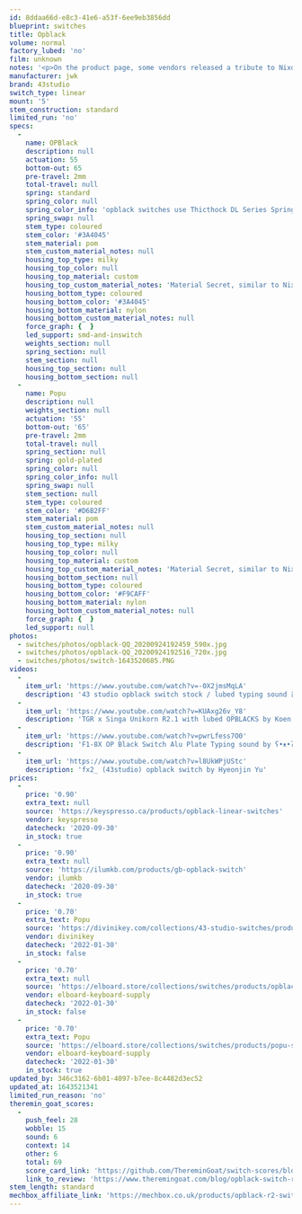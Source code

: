 ```yaml
---
id: 8ddaa66d-e8c3-41e6-a53f-6ee9eb3856dd
blueprint: switches
title: Opblack
volume: normal
factory_lubed: 'no'
film: unknown
notes: '<p>On the product page, some vendors released a tribute to Nixdorf:</p><p><strong>To Nixdorf:</strong></p><p><strong>Unfortunately, the designer of Nixdorf has passed away. The material for the top housing was developed step by step. Try to keep it consistent with Nixdorf, with the material being slightly white and slightly opaque.</strong><br /><strong>&#8211; 43 studio</strong></p>'
manufacturer: jwk
brand: 43studio
switch_type: linear
mount: '5'
stem_construction: standard
limited_run: 'no'
specs:
  -
    name: OPBlack
    description: null
    actuation: 55
    bottom-out: 65
    pre-travel: 2mm
    total-travel: null
    spring: standard
    spring_color: null
    spring_color_info: 'opblack switches use Thicthock DL Series Springs'
    spring_swap: null
    stem_type: coloured
    stem_color: '#3A4045'
    stem_material: pom
    stem_custom_material_notes: null
    housing_top_type: milky
    housing_top_color: null
    housing_top_material: custom
    housing_top_custom_material_notes: 'Material Secret, similar to Nixdorf'
    housing_bottom_type: coloured
    housing_bottom_color: '#3A4045'
    housing_bottom_material: nylon
    housing_bottom_custom_material_notes: null
    force_graph: {  }
    led_support: smd-and-inswitch
    weights_section: null
    spring_section: null
    stem_section: null
    housing_top_section: null
    housing_bottom_section: null
  -
    name: Popu
    description: null
    weights_section: null
    actuation: '55'
    bottom-out: '65'
    pre-travel: 2mm
    total-travel: null
    spring_section: null
    spring: gold-plated
    spring_color: null
    spring_color_info: null
    spring_swap: null
    stem_section: null
    stem_type: coloured
    stem_color: '#D6B2FF'
    stem_material: pom
    stem_custom_material_notes: null
    housing_top_section: null
    housing_top_type: milky
    housing_top_color: null
    housing_top_material: custom
    housing_top_custom_material_notes: 'Material Secret, similar to Nixdorf'
    housing_bottom_section: null
    housing_bottom_type: coloured
    housing_bottom_color: '#F9CAFF'
    housing_bottom_material: nylon
    housing_bottom_custom_material_notes: null
    force_graph: {  }
    led_support: null
photos:
  - switches/photos/opblack-QQ_20200924192459_590x.jpg
  - switches/photos/opblack-QQ_20200924192516_720x.jpg
  - switches/photos/switch-1643520685.PNG
videos:
  -
    item_url: 'https://www.youtube.com/watch?v=-0X2jmsMqLA'
    description: '43 studio opblack switch stock / lubed typing sound 옵블랙 by zzamvvong'
  -
    item_url: 'https://www.youtube.com/watch?v=KUAxg26v_Y8'
    description: 'TGR x Singa Unikorn R2.1 with lubed OPBLACKS by Koen Romers'
  -
    item_url: 'https://www.youtube.com/watch?v=pwrLfess7O0'
    description: 'F1-8X OP Black Switch Alu Plate Typing sound by ʕ•ᴥ•ʔ지곰곰'
  -
    item_url: 'https://www.youtube.com/watch?v=l8UkWPjUStc'
    description: 'fx2_ (43studio) opblack switch by Hyeonjin Yu'
prices:
  -
    price: '0.90'
    extra_text: null
    source: 'https://keyspresso.ca/products/opblack-linear-switches'
    vendor: keyspresso
    datecheck: '2020-09-30'
    in_stock: true
  -
    price: '0.90'
    extra_text: null
    source: 'https://ilumkb.com/products/gb-opblack-switch'
    vendor: ilumkb
    datecheck: '2020-09-30'
    in_stock: true
  -
    price: '0.70'
    extra_text: Popu
    source: 'https://divinikey.com/collections/43-studio-switches/products/43-studio-popu-linear-switches'
    vendor: divinikey
    datecheck: '2022-01-30'
    in_stock: false
  -
    price: '0.70'
    extra_text: null
    source: 'https://elboard.store/collections/switches/products/opblack-linear-switch'
    vendor: elboard-keyboard-supply
    datecheck: '2022-01-30'
    in_stock: false
  -
    price: '0.70'
    extra_text: Popu
    source: 'https://elboard.store/collections/switches/products/popu-switches'
    vendor: elboard-keyboard-supply
    datecheck: '2022-01-30'
    in_stock: true
updated_by: 346c3162-6b01-4097-b7ee-8c4482d3ec52
updated_at: 1643521341
limited_run_reason: 'no'
theremin_goat_scores:
  -
    push_feel: 28
    wobble: 15
    sound: 6
    context: 14
    other: 6
    total: 69
    score_card_link: 'https://github.com/ThereminGoat/switch-scores/blob/master/Opblack.pdf'
    link_to_review: 'https://www.theremingoat.com/blog/opblack-switch-review'
stem_length: standard
mechbox_affiliate_link: 'https://mechbox.co.uk/products/opblack-r2-switch-sample?variant=40801875263650'
---
```

